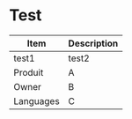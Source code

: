 # Test
| Item  | Description |
| ------------- | ------------- |
| test1 | test2 |
| Produit | A |
| Owner  | B |
| Languages  | C |

